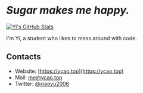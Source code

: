 # *Sugar makes me happy.*

[![Yi's GitHub Stats](https://github-readme-stats-iota-virid.vercel.app/api?username=xiaoyu2006&count_private=true&show_icons=true&hide_rank=true&include_all_commits=true&card_width=290)](https://github.com/xiaoyu2006)

I'm Yi, a student who likes to mess around with code.

## Contacts
 - Website: [https://ycao.top](https://ycao.top)
 - Mail: [me@ycao.top](mailto:me@ycao.top)
 - Twitter: [@xiaoyu2006](https://twitter.com/xiaoyu2006)
